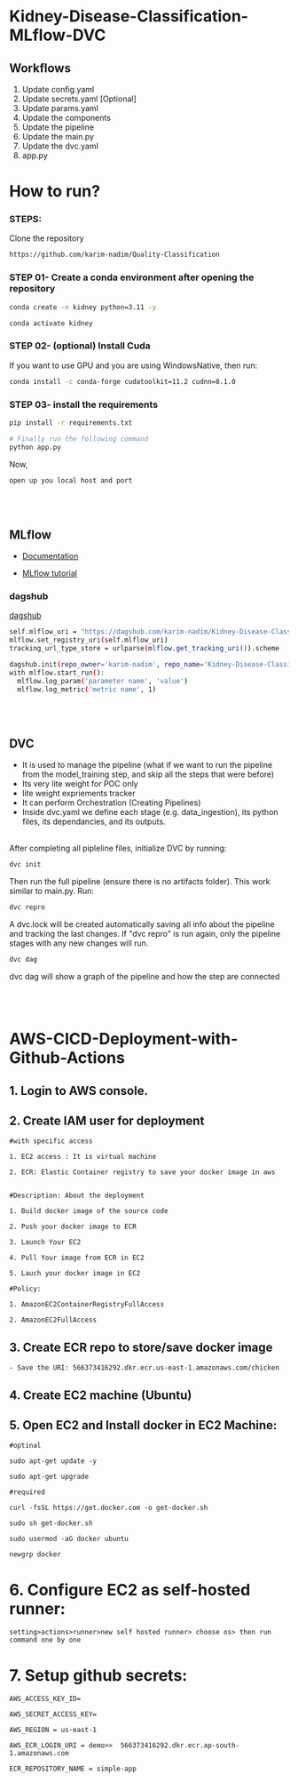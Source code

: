 # Kidney-Disease-Classification-MLflow-DVC


## Workflows

1. Update config.yaml
2. Update secrets.yaml [Optional]
3. Update params.yaml
4. Update the components
5. Update the pipeline 
6. Update the main.py
7. Update the dvc.yaml
8. app.py

# How to run?
### STEPS:

Clone the repository

```bash
https://github.com/karim-nadim/Quality-Classification
```
### STEP 01- Create a conda environment after opening the repository

```bash
conda create -n kidney python=3.11 -y
```

```bash
conda activate kidney
```

### STEP 02- (optional) Install Cuda
If you want to use GPU and you are using WindowsNative, then run:
```bash
conda install -c conda-forge cudatoolkit=11.2 cudnn=8.1.0
```

### STEP 03- install the requirements
```bash
pip install -r requirements.txt
```

```bash
# Finally run the following command
python app.py
```

Now,
```bash
open up you local host and port
```




<br><br>

## MLflow

- [Documentation](https://mlflow.org/docs/latest/index.html)

- [MLflow tutorial](https://youtu.be/qdcHHrsXA48?si=bD5vDS60akNphkem)


### dagshub
[dagshub](https://dagshub.com/)

```bash
self.mlflow_uri = "https://dagshub.com/karim-nadim/Kidney-Disease-Classification.mlflow"
mlflow.set_registry_uri(self.mlflow_uri)
tracking_url_type_store = urlparse(mlflow.get_tracking_uri()).scheme

dagshub.init(repo_owner='karim-nadim', repo_name='Kidney-Disease-Classification', mlflow=True)
with mlflow.start_run():
  mlflow.log_param('parameter name', 'value')
  mlflow.log_metric('metric name', 1)
```
<br><br>

## DVC 

 - It is used to manage the pipeline (what if we want to run the pipeline from the model_training step, and skip all the steps that were before) 
 - Its very lite weight for POC only
 - lite weight expriements tracker
 - It can perform Orchestration (Creating Pipelines)
 - Inside dvc.yaml we define each stage (e.g. data_ingestion), its python files, its dependancies, and its outputs.
<br><br>

 
After completing all pipleline files, initialize DVC by running:
```bash
dvc init
```
Then run the full pipeline (ensure there is no artifacts folder). This work similar to main.py. Run:
```bash
dvc repro
```
A dvc.lock will be created automatically saving all info about the pipeline and tracking the last changes. If "dvc repro" is run again, only the pipeline stages with any new changes will run.
```bash
dvc dag
```
dvc dag will show a graph of the pipeline and how the step are connected

<br><br>

# AWS-CICD-Deployment-with-Github-Actions

## 1. Login to AWS console.

## 2. Create IAM user for deployment

	#with specific access

	1. EC2 access : It is virtual machine

	2. ECR: Elastic Container registry to save your docker image in aws


	#Description: About the deployment

	1. Build docker image of the source code

	2. Push your docker image to ECR

	3. Launch Your EC2 

	4. Pull Your image from ECR in EC2

	5. Lauch your docker image in EC2

	#Policy:

	1. AmazonEC2ContainerRegistryFullAccess

	2. AmazonEC2FullAccess

	
## 3. Create ECR repo to store/save docker image
    - Save the URI: 566373416292.dkr.ecr.us-east-1.amazonaws.com/chicken

	
## 4. Create EC2 machine (Ubuntu) 

## 5. Open EC2 and Install docker in EC2 Machine:
	
	
	#optinal

	sudo apt-get update -y

	sudo apt-get upgrade
	
	#required

	curl -fsSL https://get.docker.com -o get-docker.sh

	sudo sh get-docker.sh

	sudo usermod -aG docker ubuntu

	newgrp docker
	
# 6. Configure EC2 as self-hosted runner:
    setting>actions>runner>new self hosted runner> choose os> then run command one by one


# 7. Setup github secrets:

    AWS_ACCESS_KEY_ID=

    AWS_SECRET_ACCESS_KEY=

    AWS_REGION = us-east-1

    AWS_ECR_LOGIN_URI = demo>>  566373416292.dkr.ecr.ap-south-1.amazonaws.com

    ECR_REPOSITORY_NAME = simple-app



